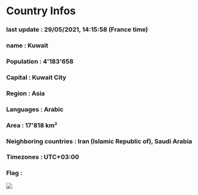 # Country  Infos
### last update : 29/05/2021, 14:15:58 (France time)

### name : Kuwait
### Population : 4'183'658
### Capital : Kuwait City
### Region : Asia
### Languages : Arabic
### Area : 17'818 km²
### Neighboring countries : Iran (Islamic Republic of), Saudi Arabia
### Timezones : UTC+03:00

### Flag :
![](https://restcountries.eu/data/kwt.svg)